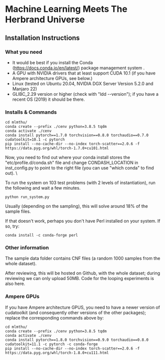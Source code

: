 # Machine Learning Meets The Herbrand Universe

## Installation Instructions

### What you need
- It would be best if you install the Conda (https://docs.conda.io/en/latest/) package management system .
- A GPU with NVIDIA drivers that at least support CUDA 10.1 (if you have Ampere architecture GPUs, see below.)
- Linux (tested on Ubuntu 20.04, NVIDIA DGX Server Version 5.2.0 and Manjaro 22)
- GLIBC_2.29 version or higher (check with "ldd --version"); if you have a recent OS (2019) it should be there.

### Installs & Commands
```
cd mlmthu/
conda create --prefix ./cenv python=3.8.5 tqdm
conda activate ./cenv
conda install pytorch==1.7.0 torchvision==0.8.0 torchaudio==0.7.0 cudatoolkit=10.1 -c pytorch
pip install --no-cache-dir --no-index torch-scatter==2.0.6 -f https://data.pyg.org/whl/torch-1.7.0+cu101.html
```

Now, you need to find out where your conda install stores the "etc/profile.d/conda.sh" file and change 
CONDASH_LOCATION in inst_config.py to point to the right file (you can use "which conda" to find out). \


To run the system on 103 test problems (with 2 levels of instantiation), run the following and wait a few minutes.

    python run_system.py

Usually (depending on the sampling), this will solve around 18% of the sample files.

If that doesn't work, perhaps you don't have Perl installed on your system. If so, try:

    conda install -c conda-forge perl

### Other information

The sample data folder contains CNF files (a random 1000 samples from the whole dataset). 

After reviewing, this will be hosted on Github, with the whole dataset; during reviewing we can only upload 50MB. Code for the looping experiments is also here.

### Ampere GPUs

If you have Ampere architecture GPUS, you need to have a newer version of cudatoolkit (and consequently other versions of the other packages); replace the corresponding commands above by:

```
cd mlmthu/
conda create --prefix ./cenv python=3.8.5 tqdm
conda activate ./cenv
conda install pytorch==1.8.0 torchvision==0.9.0 torchaudio==0.8.0 cudatoolkit=11.1 -c pytorch -c conda-forge
pip install --no-cache-dir --no-index torch-scatter==2.0.6 -f https://data.pyg.org/whl/torch-1.8.0+cu111.html
```